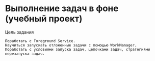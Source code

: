 # Выполнение задач в фоне (учебный проект)

Цель задания

    Поработать с Foreground Service.
    Научиться запускать отложенные задачи с помощью WorkManager.
    Поработать с условиями запуска задач, цепочками задач, стратегиями перезапуска задач.
